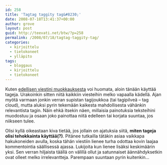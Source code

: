 ```yaml
---
id: 258
title: 'Tagtag taggity tag&#8230;'
date: 2008-07-18T13:41:37+00:00
author: grove
layout: post
guid: http://teevati.net/btw/?p=258
permalink: /2008/07/18/tagtag-taggity-tag/
categories:
  - kirjoittelu
  - tietokoneet
  - ylläpito
tags:
  - bloggaus
  - kirjoittelu
  - tietokoneet
---
```

Kuten [edellisen viestini muokkauksesta](http://teevati.net/btw/2008/07/18/mww-muuttaa-btwn-kainaloon-osa-2/ "MWW muuttaa BTW:n kainaloon - osa 2") voi huomata, aloin tänään käyttää tageja. Urakoinkin sitten niitä kaikkiin viesteihin melko vapaalla kädellä. Ajan myötä varmaan jonkin verran supistan tagijoukkoa (tai tagipilveä &#8211; tag cloud), mutta aluksi pyrin tekemään kaikesta mahdollisesta vähänkin relevantista tagin. Näin ehkä itsekin näen, millaisia painotuksia teksteihini muodostuu ja osaan joko painottaa niitä edelleen tai korjata suuntaa, jos niikseen tulee.

Olisi kyllä oikeastaan kiva tietää, jos jollain on ajatuksia siitä, **miten tageja olisi tehokkainta käyttää(?)**. Pitänee tutkailla tätäkin asiaa vaikkapa hakukoneiden avulla, koska tähän viestiin lienee turha odottaa kovin laajaa kommentointia säällisessä ajassa. Lukijoita kun lienee lisäksi keskimäärin yksi. Sen verran hiljaista täällä on välillä ollut ja satunnaiset äännähdyksetkin ovat olleet melko irrelevantteja. Parempaan suuntaan pyrin kuitenkin&#8230;